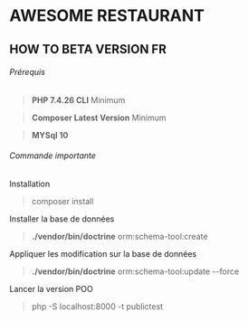 # AWESOME RESTAURANT
## HOW TO BETA VERSION FR
###### Prérequis

>**PHP 7.4.26 CLI** Minimum

>**Composer Latest Version** Minimum
 
>**MYSql 10**
 

###### Commande importante

Installation 

>composer install

Installer la base de données

>**./vendor/bin/doctrine** orm:schema-tool:create

Appliquer les modification sur la base de données

>**./vendor/bin/doctrine** orm:schema-tool:update --force

Lancer la version POO

>php -S localhost:8000 -t publictest 

